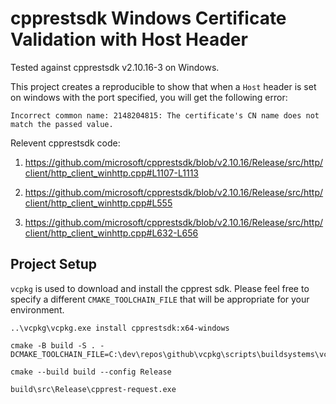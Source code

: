 # cpprestsdk Windows Certificate Validation with Host Header

Tested against cpprestsdk v2.10.16-3 on Windows.

This project creates a reproducible to show that when a `Host` header is set on windows with the port specified, you will get the following error:
```
Incorrect common name: 2148204815: The certificate's CN name does not match the passed value.
```

Relevent cpprestsdk code:

1. https://github.com/microsoft/cpprestsdk/blob/v2.10.16/Release/src/http/client/http_client_winhttp.cpp#L1107-L1113

2. https://github.com/microsoft/cpprestsdk/blob/v2.10.16/Release/src/http/client/http_client_winhttp.cpp#L555

3. https://github.com/microsoft/cpprestsdk/blob/v2.10.16/Release/src/http/client/http_client_winhttp.cpp#L632-L656


## Project Setup

`vcpkg` is used to download and install the cpprest sdk.
Please feel free to specify a different `CMAKE_TOOLCHAIN_FILE` that will be appropriate for your environment.

```
..\vcpkg\vcpkg.exe install cpprestsdk:x64-windows

cmake -B build -S . -DCMAKE_TOOLCHAIN_FILE=C:\dev\repos\github\vcpkg\scripts\buildsystems\vcpkg.cmake

cmake --build build --config Release

build\src\Release\cpprest-request.exe
```
